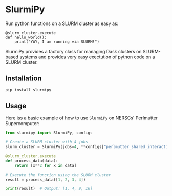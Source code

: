 # SlurmiPy

Run python functions on a SLURM cluster as easy as:
```
@slurm_cluster.execute
def hello_world():
    print("YAY, I am running via SLURM!")
```

SlurmiPy provides a factory class for managing Dask clusters on SLURM-based systems and provides very easy exectution of python code on a SLURM cluster.

## Installation

```bash
pip install slurmipy
```

## Usage

Here iss a basic example of how to use `SlurmiPy` on NERSCs' Perlmutter Supercomputer:

```python
from slurmipy import SlurmiPy, configs

# Create a SLURM cluster with 4 jobs
slurm_cluster = SlurmiPy(jobs=4, **configs["perlmutter_shared_interactive"])

@slurm_cluster.execute
def process_data(data):
    return [x**2 for x in data]

# Execute the function using the SLURM cluster
result = process_data([1, 2, 3, 4])

print(result)  # Output: [1, 4, 9, 16]
```
